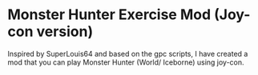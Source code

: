 # Monster Hunter Exercise Mod (Joy-con version)

Inspired by SuperLouis64 and based on the gpc scripts, I have created a mod that you can play Monster Hunter (World/ Iceborne) using joy-con. 
